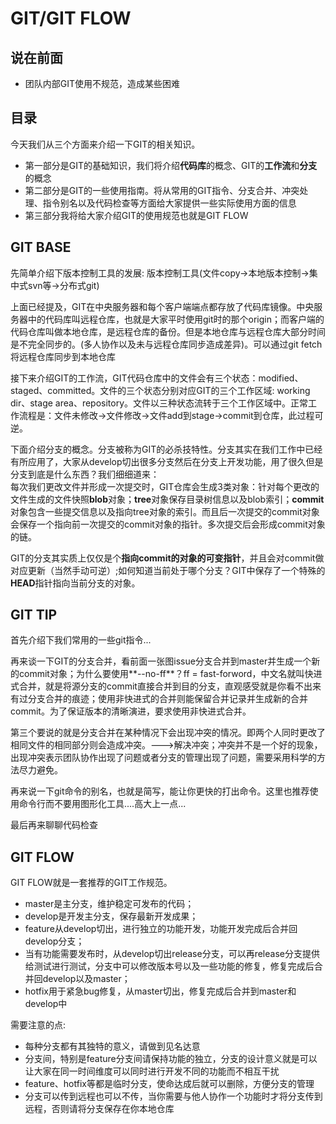 # GIT/GIT FLOW

## 说在前面
* 团队内部GIT使用不规范，造成某些困难

## 目录
今天我们从三个方面来介绍一下GIT的相关知识。
* 第一部分是GIT的基础知识，我们将介绍**代码库**的概念、GIT的**工作流**和**分支**的概念
* 第二部分是GIT的一些使用指南。将从常用的GIT指令、分支合并、冲突处理、指令别名以及代码检查等方面给大家提供一些实际使用方面的信息
* 第三部分我将给大家介绍GIT的使用规范也就是GIT FLOW

## GIT BASE
先简单介绍下版本控制工具的发展: 版本控制工具(文件copy->本地版本控制->集中式svn等->分布式git)  

上面已经提及，GIT在中央服务器和每个客户端端点都存放了代码库镜像。中央服务器中的代码库叫远程仓库，也就是大家平时使用git时的那个origin；而客户端的代码仓库叫做本地仓库，是远程仓库的备份。但是本地仓库与远程仓库大部分时间是不完全同步的。(多人协作以及未与远程仓库同步造成差异)。可以通过git fetch将远程仓库同步到本地仓库  

接下来介绍GIT的工作流，GIT代码仓库中的文件会有三个状态：modified、staged、committed。文件的三个状态分别对应GIT的三个工作区域: working dir、stage area、repository。文件以三种状态流转于三个工作区域中。正常工作流程是：文件未修改->文件修改->文件add到stage->commit到仓库，此过程可逆。  

下面介绍分支的概念。分支被称为GIT的必杀技特性。分支其实在我们工作中已经有所应用了，大家从develop切出很多分支然后在分支上开发功能，用了很久但是分支到底是什么东西？我们细细道来：  
每次我们更改文件并形成一次提交时，GIT仓库会生成3类对象：针对每个更改的文件生成的文件快照**blob**对象；**tree**对象保存目录树信息以及blob索引；**commit**对象包含一些提交信息以及指向tree对象的索引。而且后一次提交的commit对象会保存一个指向前一次提交的commit对象的指针。多次提交后会形成commit对象的链。  

GIT的分支其实质上仅仅是个**指向commit的对象的可变指针**，并且会对commit做对应更新（当然手动可逆）;如何知道当前处于哪个分支？GIT中保存了一个特殊的**HEAD**指针指向当前分支的对象。


## GIT TIP
首先介绍下我们常用的一些git指令...  

再来谈一下GIT的分支合并，看前面一张图issue分支合并到master并生成一个新的commit对象；为什么要使用**--no-ff**？ff = fast-forword，中文名就叫快进式合并，就是将源分支的commit直接合并到目的分支，直观感受就是你看不出来有过分支合并的痕迹；使用非快进式的合并则能保留合并记录并生成新的合并commit。为了保证版本的清晰演进，要求使用非快进式合并。  

第三个要说的就是分支合并在某种情况下会出现冲突的情况。即两个人同时更改了相同文件的相同部分则会造成冲突。--->解决冲突；冲突并不是一个好的现象，出现冲突表示团队协作出现了问题或者分支的管理出现了问题，需要采用科学的方法尽力避免。  

再来说一下git命令的别名，也就是简写，能让你更快的打出命令。这里也推荐使用命令行而不要用图形化工具....高大上一点...  

最后再来聊聊代码检查

## GIT FLOW
GIT FLOW就是一套推荐的GIT工作规范。  

* master是主分支，维护稳定可发布的代码；
* develop是开发主分支，保存最新开发成果；
* feature从develop切出，进行独立的功能开发，功能开发完成后合并回develop分支；
* 当有功能需要发布时，从develop切出release分支，可以再release分支提供给测试进行测试，分支中可以修改版本号以及一些功能的修复，修复完成后合并回develop以及master；
* hotfix用于紧急bug修复，从master切出，修复完成后合并到master和develop中

需要注意的点:
* 每种分支都有其独特的意义，请做到见名达意
* 分支间，特别是feature分支间请保持功能的独立，分支的设计意义就是可以让大家在同一时间维度可以同时进行开发不同的功能而不相互干扰
* feature、hotfix等都是临时分支，使命达成后就可以删除，方便分支的管理
* 分支可以传到远程也可以不传，当你需要与他人协作一个功能时才将分支传到远程，否则请将分支保存在你本地仓库
